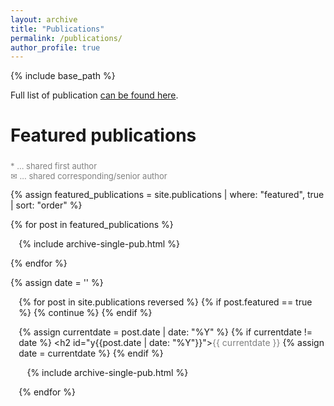 ```yaml
---
layout: archive
title: "Publications"
permalink: /publications/
author_profile: true
---
```


{% include base_path %}

Full list of publication [can be found here](https://scholar.google.com/citations?user=DaHYEd0AAAAJ&hl=en&oi=ao). 


# Featured publications
<p class="legenda" style="font-size: small; color: gray; margin-top: 1.5rem;">* ... shared first author <br>✉ ... shared corresponding/senior author</p>
{% assign featured_publications = site.publications | where: "featured", true | sort: "order" %}

{% for post in featured_publications %}
  <ul style="padding-left: 1.5ch;">
    {% include archive-single-pub.html %}
  </ul>
{% endfor %}


{% assign date = '' %} 
<ul style="padding-left: 1.5ch;">
{% for post in site.publications reversed %}
  {% if post.featured == true %} {% continue %} {% endif %}

  {% assign currentdate = post.date | date: "%Y" %}
    {% if currentdate != date %}
      <h2 id="y{{post.date | date: "%Y"}}"><span style="color:gray">{{ currentdate }}</span></h2>
      {% assign date = currentdate %}
    {% endif %}
  
  <ul style="padding-left: 1.5ch;">
    {% include archive-single-pub.html %}
  </ul>
  
{% endfor %}
</ul>

